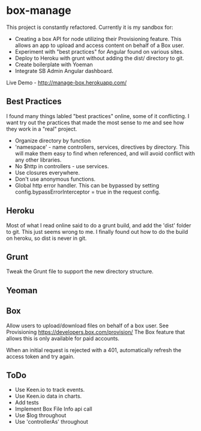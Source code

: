 # box-manage
This project is constantly refactored. Currently it is my sandbox for:

* Creating a box API for node utilizing their Provisioning feature. This allows an app to upload and access content on behalf of a Box user.
* Experiment with "best practices" for Angular found on various sites.  
* Deploy to Heroku with grunt without adding the dist/ directory to git.
* Create boilerplate with Yoeman
* Integrate SB Admin Angular dashboard.

Live Demo - http://manage-box.herokuapp.com/

## Best Practices

I found many things labled "best practices" online, some of it conflicting. I want try out the practices that made the most sense to me and see how they work in a "real" project.

* Organize directory by function
* 'namespace' - name controllers, services, directives by directory.  This will make them easy to find when referenced, and will avoid conflict with any other libraries.
* No $http in controllers - use services.
* Use closures everywhere.
* Don't use anonymous functions.
* Global http error handler. This can be bypassed by setting config.bypassErrorInterceptor = true in the request config.

## Heroku

Most of what I read online said to do a grunt build, and add the 'dist' folder to git.  This just seems wrong to me.  I finally found out how to do the build on heroku, so dist is never in git.

## Grunt

Tweak the Grunt file to support the new directory structure.

## Yeoman

## Box

Allow users to upload/download files on behalf of a box user.  See Provisioning https://developers.box.com/provision/  The Box feature that allows this is only available for paid accounts.

When an initial request is rejected with a 401, automatically refresh the access token and try again.

## ToDo

* Use Keen.io to track events.
* Use Keen.io data in charts.
* Add tests
* Implement Box File Info api call
* Use $log throughout
* Use 'controllerAs' throughout
